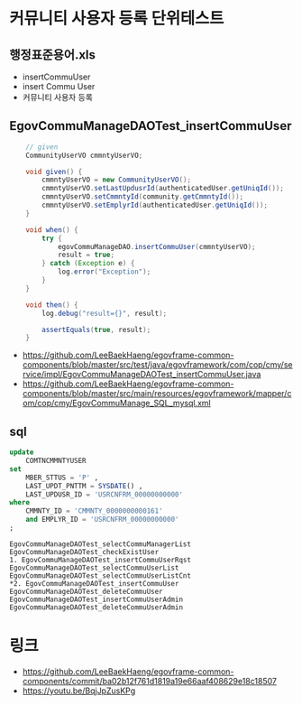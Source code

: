 # 커뮤니티 사용자 등록 단위테스트

## 행정표준용어.xls

- insertCommuUser
- insert Commu User
- 커뮤니티 사용자 등록

## EgovCommuManageDAOTest_insertCommuUser

```java
	// given
	CommunityUserVO cmmntyUserVO;

	void given() {
		cmmntyUserVO = new CommunityUserVO();
		cmmntyUserVO.setLastUpdusrId(authenticatedUser.getUniqId());
		cmmntyUserVO.setCmmntyId(community.getCmmntyId());
		cmmntyUserVO.setEmplyrId(authenticatedUser.getUniqId());
	}

	void when() {
		try {
			egovCommuManageDAO.insertCommuUser(cmmntyUserVO);
			result = true;
		} catch (Exception e) {
			log.error("Exception");
		}
	}

	void then() {
		log.debug("result={}", result);

		assertEquals(true, result);
	}
```

- https://github.com/LeeBaekHaeng/egovframe-common-components/blob/master/src/test/java/egovframework/com/cop/cmy/service/impl/EgovCommuManageDAOTest_insertCommuUser.java
- https://github.com/LeeBaekHaeng/egovframe-common-components/blob/master/src/main/resources/egovframework/mapper/com/cop/cmy/EgovCommuManage_SQL_mysql.xml

## sql

```sql
update
    COMTNCMMNTYUSER
set
    MBER_STTUS = 'P' ,
    LAST_UPDT_PNTTM = SYSDATE() ,
    LAST_UPDUSR_ID = 'USRCNFRM_00000000000'
where
    CMMNTY_ID = 'CMMNTY_0000000000161'
    and EMPLYR_ID = 'USRCNFRM_00000000000'
;
```

```
EgovCommuManageDAOTest_selectCommuManagerList
EgovCommuManageDAOTest_checkExistUser
1. EgovCommuManageDAOTest_insertCommuUserRqst
EgovCommuManageDAOTest_selectCommuUserList
EgovCommuManageDAOTest_selectCommuUserListCnt
*2. EgovCommuManageDAOTest_insertCommuUser
EgovCommuManageDAOTest_deleteCommuUser
EgovCommuManageDAOTest_insertCommuUserAdmin
EgovCommuManageDAOTest_deleteCommuUserAdmin
```

# 링크

- https://github.com/LeeBaekHaeng/egovframe-common-components/commit/ba02b12f761d1819a19e66aaf408629e18c18507
- https://youtu.be/BqjJpZusKPg
